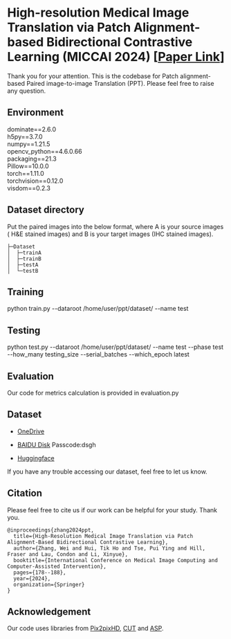 # **High-resolution Medical Image Translation via Patch Alignment-based Bidirectional Contrastive Learning (MICCAI 2024)** [[Paper Link](https://link.springer.com/chapter/10.1007/978-3-031-72083-3_17)]

Thank you for your attention. This is the codebase for Patch alignment-based Paired image-to-image Translation (PPT). Please feel free to raise any question.



## Environment

dominate==2.6.0 <br>
h5py==3.7.0 <br>
numpy==1.21.5 <br>
opencv_python==4.6.0.66 <br>
packaging==21.3 <br>
Pillow==10.0.0 <br>
torch==1.11.0 <br>
torchvision==0.12.0 <br>
visdom==0.2.3 <br>



## Dataset  directory

Put the paired images into the below format, where A is your source images ( H&E stained images) and B is your target images (IHC stained images). 

```
├─Dataset
│  ├─trainA
│  ├─trainB
│  ├─testA
│  └─testB
```



## Training

python train.py --dataroot /home/user/ppt/dataset/ --name test



## Testing

python test.py --dataroot /home/user/ppt/dataset/ --name test --phase test --how_many testing_size --serial_batches --which_epoch latest



## Evaluation

Our code for metrics calculation is provided in evaluation.py



## Dataset

* [OneDrive](https://portland-my.sharepoint.com/:f:/g/personal/wzhang472-c_my_cityu_edu_hk/Eqlv5Dz9rApCvtwXlRBtPVMBM18vy0jQ-anLvSaWkXr6BA)

* [BAIDU Disk](https://pan.baidu.com/s/1kQ8PdEbWVcuqwEtc3T9avg?pwd=dsgh) Passcode:dsgh

* [Huggingface](https://huggingface.co/datasets/wzhang472/HIT/tree/main/HIT)

If you have any trouble accessing our dataset, feel free to let us know. 



## Citation

 Please feel free to cite us if our work can be helpful for your study. Thank you.

```
@inproceedings{zhang2024ppt,
  title={High-Resolution Medical Image Translation via Patch Alignment-Based Bidirectional Contrastive Learning},
  author={Zhang, Wei and Hui, Tik Ho and Tse, Pui Ying and Hill, Fraser and Lau, Condon and Li, Xinyue},
  booktitle={International Conference on Medical Image Computing and Computer-Assisted Intervention},
  pages={178--188},
  year={2024},
  organization={Springer}
}
```



## Acknowledgement

Our code uses libraries from [Pix2pixHD](https://github.com/NVIDIA/pix2pixHD), [CUT](https://github.com/taesungp/contrastive-unpaired-translation) and [ASP](https://github.com/lifangda01/AdaptiveSupervisedPatchNCE).
